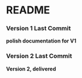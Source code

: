 # README

### Version 1 Last Commit

 **polish documentation for V1**



### Version 2 Last Commit

**Version 2, delivered**

